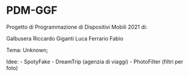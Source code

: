 # PDM-GGF
Progetto di Programmazione di Dispositivi Mobili 2021 di:

Galbusera Riccardo
Giganti Luca
Ferrario Fabio

Tema: Unknown;

Idee: 
    - SpotyFake
    - DreamTrip (agenzia di viaggi)
    - PhotoFilter (filtri per foto)
